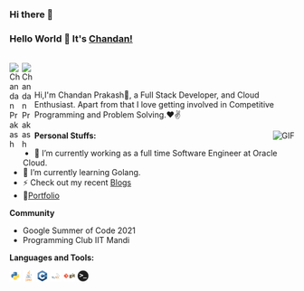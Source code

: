 ### Hi there 👋
### Hello World 👋 It's [Chandan!](https://b18050.github.io/portfolio/)

<br/>


<a href="https://www.linkedin.com/in/chandan-prakash-a25a52186/">
<img align="left" alt="Chandan Prakash" width="22px" src="https://cdn.jsdelivr.net/npm/simple-icons@v3/icons/linkedin.svg" />
</a>
<a href="https://medium.com/@abchandan11">
<img align="left" alt="Chandan Prakash" width="22px" src="https://cdn.jsdelivr.net/npm/simple-icons@v3/icons/medium.svg" />
</a>
<br />

<br />

Hi,I'm Chandan Prakash🙌, a Full Stack Developer,  and Cloud Enthusiast. Apart from that I love getting involved in Competitive Programming and Problem Solving.❤✌


<img align="right" alt="GIF" src="https://media.giphy.com/media/USV0ym3bVWQJJmNu3N/giphy.gif" />


**Personal Stuffs:**

- 🔭 I’m currently working as a full time Software Engineer at Oracle Cloud.
- 🌱 I’m currently learning Golang.
- ⚡ Check out my recent [Blogs](https://medium.com/@abchandan11)
- 📝[Portfolio]([https://b18050.github.io/portfolio](https://sites.gatech.edu/abchandan11/))


**Community**
- Google Summer of Code 2021
- Programming Club IIT Mandi

**Languages and Tools:**


<code><img height="20" src="https://raw.githubusercontent.com/github/explore/80688e429a7d4ef2fca1e82350fe8e3517d3494d/topics/python/python.png"></code>
<code><img height="20" src="https://raw.githubusercontent.com/github/explore/80688e429a7d4ef2fca1e82350fe8e3517d3494d/topics/java/java.png"></code>
<code><img height="20" src="https://raw.githubusercontent.com/github/explore/80688e429a7d4ef2fca1e82350fe8e3517d3494d/topics/cpp/cpp.png"></code>
<code><img height="20" src="https://raw.githubusercontent.com/github/explore/80688e429a7d4ef2fca1e82350fe8e3517d3494d/topics/mysql/mysql.png"></code>
<code><img height="20" src="https://raw.githubusercontent.com/github/explore/80688e429a7d4ef2fca1e82350fe8e3517d3494d/topics/git/git.png"></code>
<code><img height="20" src="https://raw.githubusercontent.com/github/explore/80688e429a7d4ef2fca1e82350fe8e3517d3494d/topics/terminal/terminal.png"></code>

